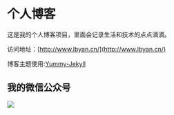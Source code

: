 # 个人博客

这是我的个人博客项目，里面会记录生活和技术的点点滴滴。


访问地址：[http://www.lbyan.cn/](http://www.lbyan.cn/)


博客主题使用:[Yummy-Jekyll](https://github.com/DONGChuan/Yummy-Jekyll)


## 我的微信公众号

![](http://www.ityouknow.com/assets/images/keeppuresmile_430.jpg)
